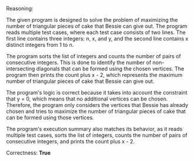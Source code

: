 Reasoning:

The given program is designed to solve the problem of maximizing the number of triangular pieces of cake that Bessie can give out. The program reads multiple test cases, where each test case consists of two lines. The first line contains three integers: n, x, and y, and the second line contains x distinct integers from 1 to n.

The program sorts the list of integers and counts the number of pairs of consecutive integers. This is done to identify the number of non-intersecting diagonals that can be formed using the chosen vertices. The program then prints the count plus x - 2, which represents the maximum number of triangular pieces of cake that Bessie can give out.

The program's logic is correct because it takes into account the constraint that y = 0, which means that no additional vertices can be chosen. Therefore, the program only considers the vertices that Bessie has already chosen and tries to maximize the number of triangular pieces of cake that can be formed using those vertices.

The program's execution summary also matches its behavior, as it reads multiple test cases, sorts the list of integers, counts the number of pairs of consecutive integers, and prints the count plus x - 2.

Correctness: **True**